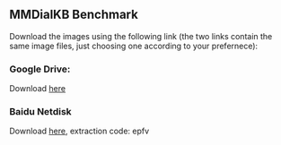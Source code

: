 ## MMDialKB Benchmark
Download the images using the following link (the two links contain the same image files, just choosing one according to your prefernece):

### Google Drive: 
Download [here](https://drive.google.com/file/d/1YvVE6bujSTcKabCce-ZTDgbJ5mMKd3dB/view?usp=sharing)

### Baidu Netdisk 
Download [here](https://pan.baidu.com/s/1yKU6aSUohk2CczZPkaAScg), extraction code: epfv

